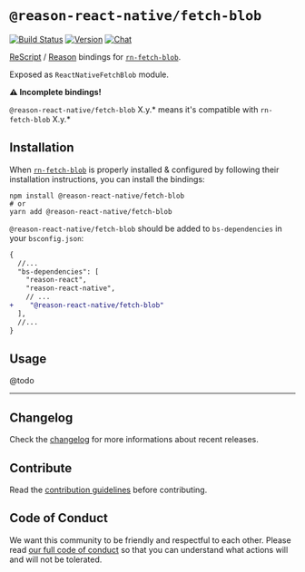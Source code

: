 # `@reason-react-native/fetch-blob`

[![Build Status](https://github.com/reason-react-native/fetch-blob/workflows/Build/badge.svg)](https://github.com/reason-react-native/fetch-blob/actions)
[![Version](https://img.shields.io/npm/v/@reason-react-native/fetch-blob.svg)](https://www.npmjs.com/@reason-react-native/fetch-blob)
[![Chat](https://img.shields.io/discord/235176658175262720.svg?logo=discord&colorb=blue)](https://reasonml-community.github.io/reason-react-native/discord/)

[ReScript](https://rescript-lang.org) / [Reason](https://reasonml.github.io) bindings for
[`rn-fetch-blob`](https://github.com/joltup/rn-fetch-blob).

Exposed as `ReactNativeFetchBlob` module.

**⚠️ Incomplete bindings!**

`@reason-react-native/fetch-blob` X.y.\* means it's compatible with
`rn-fetch-blob` X.y.\*

## Installation

When [`rn-fetch-blob`](https://github.com/joltup/rn-fetch-blob) is properly
installed & configured by following their installation instructions, you can
install the bindings:

```console
npm install @reason-react-native/fetch-blob
# or
yarn add @reason-react-native/fetch-blob
```

`@reason-react-native/fetch-blob` should be added to `bs-dependencies` in your
`bsconfig.json`:

```diff
{
  //...
  "bs-dependencies": [
    "reason-react",
    "reason-react-native",
    // ...
+    "@reason-react-native/fetch-blob"
  ],
  //...
}
```

## Usage

@todo

---

## Changelog

Check the [changelog](./CHANGELOG.md) for more informations about recent
releases.

## Contribute

Read the [contribution guidelines](https://github.com/reason-react-native/.github/blob/master/CONTRIBUTING.md) before contributing.

## Code of Conduct

We want this community to be friendly and respectful to each other. Please read
[our full code of conduct](https://github.com/reason-react-native/.github/blob/master/CODE_OF_CONDUCT.md) so that you can understand what
actions will and will not be tolerated.
